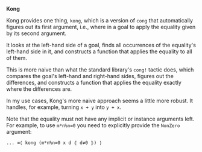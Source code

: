**Kong**

Kong provides one thing, `kong`, which is a version of `cong` that
automatically figures out its first argument, i.e., where in a goal to apply
the equality given by its second argument.

It looks at the left-hand side of a goal, finds all occurrences of the
equality's left-hand side in it, and constructs a function that applies the
equality to all of them.

This is more naive than what the standard library's `cong!` tactic does, which
compares the goal's left-hand and right-hand sides, figures out the differences,
and constructs a function that applies the equality exactly where the
differences are.

In my use cases, Kong's more naive approach seems a little more robust. It
handles, for example, turning `x + y` into `y + x`.

Note that the equality must not have any implicit or instance arguments left.
For example, to use `m*n%n≡0` you need to explicitly provide the `NonZero`
argument:

```
... ≡⟨ kong (m*n%n≡0 x d ⦃ d≢0 ⦄) ⟩
```
